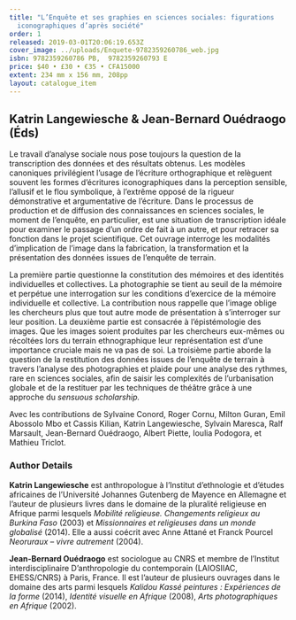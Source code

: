 ```yaml
---
title: "L’Enquête et ses graphies en sciences sociales: figurations
  iconographiques d’après société"
order: 1
released: 2019-03-01T20:06:19.653Z
cover_image: ../uploads/Enquete-9782359260786_web.jpg
isbn: 9782359260786 PB,  9782359260793 E
price: $40 • £30 • €35 • CFA15000
extent: 234 mm x 156 mm, 208pp
layout: catalogue_item
---
```

## Katrin Langewiesche & Jean-Bernard Ouédraogo (Éds)

Le travail d’analyse sociale nous pose toujours la question de la transcription des données et des résultats obtenus. Les modèles canoniques privilégient l’usage de l’écriture orthographique et relèguent souvent les formes d’écritures iconographiques dans la perception sensible, l’allusif et le flou symbolique, à l’extrême opposé de la rigueur démonstrative et argumentative de l’écriture. Dans le processus de production et de diffusion des connaissances en sciences sociales, le moment de l’enquête, en particulier, est une situation de transcription idéale pour examiner le passage d’un ordre de fait à un autre, et pour retracer sa fonction dans le projet scientifique. Cet ouvrage interroge les modalités d’implication de l’image dans la fabrication, la transformation et la présentation des données issues de l’enquête de terrain.

La première partie questionne la constitution des mémoires et des identités individuelles et collectives. La photographie se tient au seuil de la mémoire et perpétue une interrogation sur les conditions d’exercice de la mémoire individuelle et collective. La contribution nous rappelle que l’image oblige les chercheurs plus que tout autre mode de présentation à s’interroger sur leur position. La deuxième partie est consacrée à l’épistémologie des images. Que les images soient produites par les chercheurs eux-mêmes ou récoltées lors du terrain ethnographique leur représentation est d’une importance cruciale mais ne va pas de soi. La troisième partie aborde la question de la restitution des données issues de l’enquête de terrain à travers l’analyse des photographies et plaide pour une analyse des rythmes, rare en sciences sociales, afin de saisir les complexités de l’urbanisation globale et de la restituer par les techniques de théâtre grâce à une approche du _sensuous scholarship._

Avec les contributions de Sylvaine Conord, Roger Cornu, Milton Guran, Emil Abossolo Mbo et Cassis Kilian, Katrin Langewiesche, Sylvain Maresca, Ralf Marsault, Jean-Bernard Ouédraogo, Albert Piette, Ioulia Podogora, et Mathieu Triclot.

### Author Details

**Katrin Langewiesche** est anthropologue à l’Institut d’ethnologie et d’études africaines de l’Université Johannes Gutenberg de Mayence en Allemagne et l’auteur de plusieurs livres dans le domaine de la pluralité religieuse en Afrique parmi lesquels _Mobilité religieuse. Changements religieux au Burkina Faso_ (2003) et _Missionnaires et religieuses dans un monde globalisé_ (2014). Elle a aussi coécrit avec Anne Attané et Franck Pourcel _Neoruraux – vivre autrement_ (2004).

**Jean-Bernard Ouédraogo** est sociologue au CNRS et membre de l’Institut interdisciplinaire D’anthropologie du contemporain (LAIOSIIAC, EHESS/CNRS) à Paris, France. Il est l’auteur de plusieurs ouvrages dans le domaine des arts parmi lesquels _Kalidou Kassé peintures_ _: Expériences de la forme_ (2014), _Identité visuelle en Afrique_ (2008), _Arts photographiques en Afrique_ (2002).